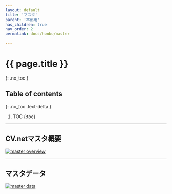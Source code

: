 ```yaml
---
layout: default
title: 'マスタ'
parent: '本部用'
has_children: true
nav_order: 2
permalink: docs/honbu/master

---
```


# {{ page.title }}
{: .no_toc }

## Table of contents
{: .no_toc .text-delta }

1. TOC
{:toc}

---

## CV.netマスタ概要

<a href="/docs/00HONBU/img/20-master/master-overview.PNG" target="_blank">
<img src="/docs/00HONBU/img/20-master/master-overview.PNG" alt="master overview">
</a>

---

## マスタデータ

<a href="/docs/00HONBU/img/20-master/master-data.PNG" target="_blank">
<img src="/docs/00HONBU/img/20-master/master-data.PNG" alt="master data">
</a>
